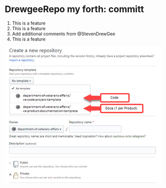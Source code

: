 # DrewgeeRepo my forth: committ

1. This is a feature
1. This is a feature
1. Add additional comments from @StevenDrewGee
1. This is a feature

![test](https://github.com/Drewgee/DrewgeeRepo/blob/master/repo-template-picker.jpg)
